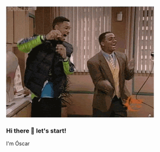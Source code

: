 ![dancing!](https://github.com/oscarcpozas/oscarcpozas/blob/fd9a0bef0ace7577ec42b06cd25eab27aae38fb5/giphy.gif)

### Hi there 👋 let's start! 

I'm Óscar

<!--
**oscarcpozas/oscarcpozas** is a ✨ _special_ ✨ repository because its `README.md` (this file) appears on your GitHub profile.

Here are some ideas to get you started:

- 🔭 I’m currently working on ...
- 🌱 I’m currently learning ...
- 👯 I’m looking to collaborate on ...
- 🤔 I’m looking for help with ...
- 💬 Ask me about ...
- 📫 How to reach me: ...
- 😄 Pronouns: ...
- ⚡ Fun fact: ...
-->
